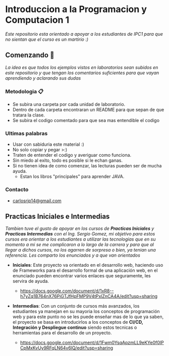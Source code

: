 # Introduccion a la Programacion y Computacion 1

_Este repositorio esta orientado a apoyar a los estudiantes de IPC1 para que no sientan que el curso es un martirio :)_

## Comenzando 🚀

_La idea es que todos los ejemplos vistos en laboratorios sean subidos en este repositorio y que tengan los comentarios suficientes para que vayan aprendiendo y aclarando sus dudas_

### Metodologia 📋

- Se subira una carpeta por cada unidad de laboratorio.
- Dentro de cada carpeta encontraran un README para que sepan de que tratara la clase.
- Se subira el codigo comentado para que sea mas entendible el codigo

### Ultimas palabras
- Usar con sabiduria este material :)
- No solo copiar y pegar >:) 
- Traten de entender el codigo y averiguar como funciona.
- Sin miedo al exito, todo es posible si le echan ganas.
- Si no tienen idea de como comenzar, las lecturas pueden ser de mucha ayuda.
	- Estan los libros "principales" para aprender JAVA.

### Contacto
- carlosrjp14@gmail.com

## Practicas Iniciales e Intermedias

_Tambien tuve el gusto de apoyar en los cursos de **Practicas Iniciales** y **Practicas Intermedias** con el Ing. Sergio Gomez, mi objetivo para estos cursos era orientar a los estudiantes a utilizar las tecnologias que en su momento a mi se me complicaron a lo largo de la carrera y para que al llegar a dichos cursos, no los agarren de sorpresa o bien, ya tenian una referencia. Les comparto los enunciados y a que van orientados_

- **Iniciales**: Este proyecto va orientado en el desarrollo web, haciendo uso de Frameworks para el desarrollo formal de una aplicación web, en el enunciado pueden encontrar varios enlaces que seguramente, les servira de ayuda.
	- https://docs.google.com/document/d/1xR8--h7yZq1B764nX76PiGTJfHpFMP9V4tPxlZnCA4A/edit?usp=sharing

- **Intermedias**: Con un conjunto de cursos más avanzados, los estudiantes ya manejan en su mayoria los conceptos de programación web y para este punto no se les puede enseñar mas de lo que ya saben, el proyecto se basa en introducirlos a los conceptos de **CI/CD, Integración y Despliegue continuo** siendo estos tecnicas o herramientas para el desarrollo de un proyecto.
	- https://docs.google.com/document/d/1Fwm0YsqApzmLL9eKYe0f0IPCpMxKvUy9RFqLN64v6lQ/edit?usp=sharing
